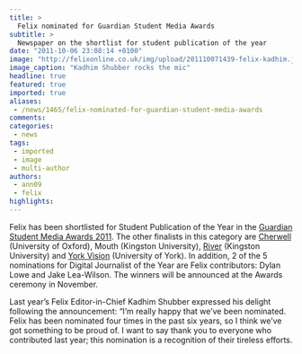 ```yaml
---
title: >
  Felix nominated for Guardian Student Media Awards
subtitle: >
  Newspaper on the shortlist for student publication of the year
date: "2011-10-06 23:08:14 +0100"
image: "http://felixonline.co.uk/img/upload/201110071439-felix-kadhim.jpg"
image_caption: "Kadhim Shubber rocks the mic"
headline: true
featured: true
imported: true
aliases:
 - /news/1465/felix-nominated-for-guardian-student-media-awards
comments:
categories:
 - news
tags:
 - imported
 - image
 - multi-author
authors:
 - ann09
 - felix
highlights:
---
```


Felix has been shortlisted for Student Publication of the Year in the [Guardian Student Media Awards 2011](http://www.guardian.co.uk/student-media-awards-2011). The other finalists in this category are [Cherwell](http://www.cherwell.org/) (University of Oxford), Mouth (Kingston University), [River](http://www.riveronline.co.uk/) (Kingston University) and [York Vision](http://www.yorkvision.co.uk/) (University of York). In addition, 2 of the 5 nominations for Digital Journalist of the Year are Felix contributors: Dylan Lowe and Jake Lea-Wilson. The winners will be announced at the Awards ceremony in November.

Last year’s Felix Editor-in-Chief Kadhim Shubber expressed his delight following the announcement: “I’m really happy that we’ve been nominated. Felix has been nominated four times in the past six years, so I think we’ve got something to be proud of. I want to say thank you to everyone who contributed last year; this nomination is a recognition of their tireless efforts.
